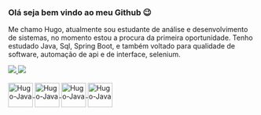 ### Olá seja bem vindo ao meu Github 😉
 Me chamo Hugo, atualmente sou estudante de análise e desenvolvimento de sistemas,
 no momento estou a procura da primeira oportunidade. Tenho estudado Java, Sql, Spring Boot, 
 e também voltado para qualidade de software, automação de api e de interface, selenium.
 
 <div>
 <a href="https://github.com/anuraghazra/github-readme-stats">
 <img align="180em" src="https://github-readme-stats.vercel.app/api?username=hugoleonardo&show_icons=true&theme=dracula&include_all_commits=true&count_private=true" />
 <img align="180em" src="https://github-readme-stats.vercel.app/api/top-langs/?username=hugoleonardo&layout=compact&langs_count=16&theme=dracula" />
 </div>
  
 <div style="display: inline_block"><br>
   <img align="center" alt="Hugo-Java" height="50" width="50" src="https://cdn.jsdelivr.net/gh/devicons/devicon/icons/java/java-original-wordmark.svg" />
   <img align="center" alt="Hugo-Java" height="50" width="50" src="https://cdn.jsdelivr.net/gh/devicons/devicon/icons/spring/spring-original-wordmark.svg" />
   <img align="center" alt="Hugo-Java" height="50" width="50" src="https://cdn.jsdelivr.net/gh/devicons/devicon/icons/mysql/mysql-original-wordmark.svg" />
   <img align="center" alt="Hugo-Java" height="50" width="50" src="https://cdn.jsdelivr.net/gh/devicons/devicon/icons/selenium/selenium-original.svg" />
          
 </div>
  
  
  
 
  
  
 
 
 
